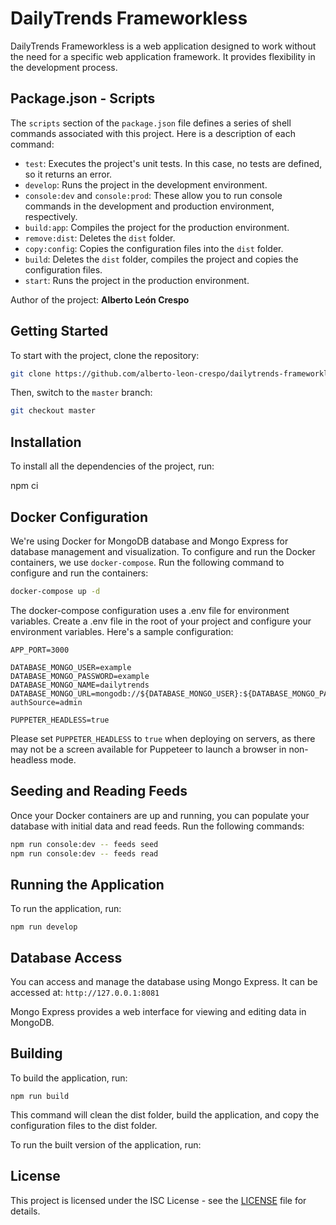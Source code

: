 # DailyTrends Frameworkless

DailyTrends Frameworkless is a web application designed to work without the need for a specific web application framework. It provides flexibility in the development process.

## Package.json - Scripts

The `scripts` section of the `package.json` file defines a series of shell commands associated with this project. Here is a description of each command:

- `test`: Executes the project's unit tests. In this case, no tests are defined, so it returns an error.
- `develop`: Runs the project in the development environment.
- `console:dev` and `console:prod`: These allow you to run console commands in the development and production environment, respectively.
- `build:app`: Compiles the project for the production environment.
- `remove:dist`: Deletes the `dist` folder.
- `copy:config`: Copies the configuration files into the `dist` folder.
- `build`: Deletes the `dist` folder, compiles the project and copies the configuration files.
- `start`: Runs the project in the production environment.

Author of the project: **Alberto León Crespo**

## Getting Started

To start with the project, clone the repository:

```bash
git clone https://github.com/alberto-leon-crespo/dailytrends-frameworkless.git
```

Then, switch to the `master` branch:

```bash
git checkout master
```

## Installation

To install all the dependencies of the project, run:

npm ci

## Docker Configuration

We're using Docker for MongoDB database and Mongo Express for database management and visualization. To configure and run the Docker containers, we use `docker-compose`. Run the following command to configure and run the containers:

```bash
docker-compose up -d
```

The docker-compose configuration uses a .env file for environment variables. Create a .env file in the root of your project and configure your environment variables. Here's a sample configuration:

```
APP_PORT=3000

DATABASE_MONGO_USER=example
DATABASE_MONGO_PASSWORD=example
DATABASE_MONGO_NAME=dailytrends
DATABASE_MONGO_URL=mongodb://${DATABASE_MONGO_USER}:${DATABASE_MONGO_PASSWORD}@127.0.0.1:27017/dailytrends?authSource=admin

PUPPETER_HEADLESS=true
```

Please set `PUPPETER_HEADLESS` to `true` when deploying on servers, as there may not be a screen available for Puppeteer to launch a browser in non-headless mode.

## Seeding and Reading Feeds

Once your Docker containers are up and running, you can populate your database with initial data and read feeds. Run the following commands:

```bash
npm run console:dev -- feeds seed
npm run console:dev -- feeds read
```

## Running the Application

To run the application, run:

```
npm run develop
```

## Database Access

You can access and manage the database using Mongo Express. It can be accessed at: `http://127.0.0.1:8081`

Mongo Express provides a web interface for viewing and editing data in MongoDB.

## Building

To build the application, run:

```npm run build```

This command will clean the dist folder, build the application, and copy the configuration files to the dist folder.

To run the built version of the application, run:

## License

This project is licensed under the ISC License - see the [LICENSE](LICENSE) file for details.
